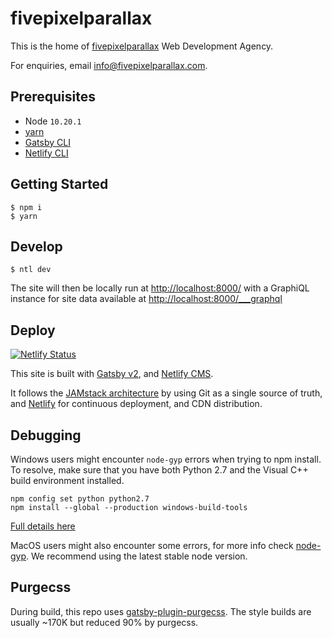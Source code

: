 # fivepixelparallax

This is the home of [fivepixelparallax](https://fivepixelparallax.com) Web Development Agency.

For enquiries, email [info@fivepixelparallax.com](mailto:info@fivepixelparallax.com).

## Prerequisites

- Node `10.20.1`
- [yarn](https://yarnpkg.com/)
- [Gatsby CLI](https://www.gatsbyjs.org/docs/)
- [Netlify CLI](https://github.com/netlify/cli)

## Getting Started

```
$ npm i
$ yarn
```

## Develop

```
$ ntl dev
```

The site will then be locally run at [http://localhost:8000/](http://localhost:8000/) with a GraphiQL instance for site data available at [http://localhost:8000/___graphql](http://localhost:8000/___graphql)

## Deploy

[![Netlify Status](https://api.netlify.com/api/v1/badges/3180aa8d-704e-4a65-957d-f1312bc9a472/deploy-status)](https://app.netlify.com/sites/fivepixelparallax/deploys)

This site is built with [Gatsby v2](https://www.gatsbyjs.org/blog/2018-09-17-gatsby-v2/), and [Netlify CMS](https://www.netlifycms.org).

It follows the [JAMstack architecture](https://jamstack.org) by using Git as a single source of truth, and [Netlify](https://www.netlify.com) for continuous deployment, and CDN distribution.

## Debugging

Windows users might encounter `node-gyp` errors when trying to npm install.
To resolve, make sure that you have both Python 2.7 and the Visual C++ build environment installed.

```
npm config set python python2.7
npm install --global --production windows-build-tools
```

[Full details here](https://www.npmjs.com/package/node-gyp 'NPM node-gyp page')

MacOS users might also encounter some errors, for more info check [node-gyp](https://github.com/nodejs/node-gyp). We recommend using the latest stable node version.

## Purgecss

During build, this repo uses [gatsby-plugin-purgecss](https://www.gatsbyjs.org/packages/gatsby-plugin-purgecss/). The style builds are usually ~170K but reduced 90% by purgecss.
